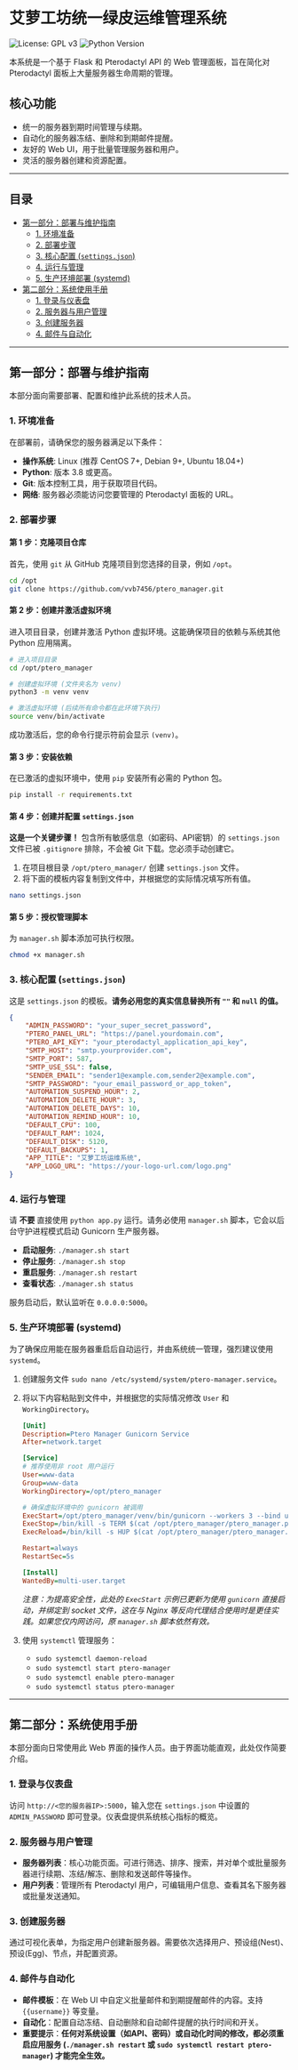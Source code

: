 # 艾萝工坊统一绿皮运维管理系统
![License: GPL v3](https://img.shields.io/badge/License-GPLv3-blue.svg)
![Python Version](https://img.shields.io/badge/python-3.8+-blue.svg)


本系统是一个基于 Flask 和 Pterodactyl API 的 Web 管理面板，旨在简化对 Pterodactyl 面板上大量服务器生命周期的管理。


## 核心功能

-   统一的服务器到期时间管理与续期。
-   自动化的服务器冻结、删除和到期邮件提醒。
-   友好的 Web UI，用于批量管理服务器和用户。
-   灵活的服务器创建和资源配置。

---

## 目录

- [第一部分：部署与维护指南](#第一部分部署与维护指南)
  - [1. 环境准备](#1-环境准备)
  - [2. 部署步骤](#2-部署步骤)
  - [3. 核心配置 (`settings.json`)](#3-核心配置-settingsjson)
  - [4. 运行与管理](#4-运行与管理)
  - [5. 生产环境部署 (systemd)](#5-生产环境部署-systemd)
- [第二部分：系统使用手册](#第二部分系统使用手册)
  - [1. 登录与仪表盘](#1-登录与仪表盘)
  - [2. 服务器与用户管理](#2-服务器与用户管理)
  - [3. 创建服务器](#3-创建服务器)
  - [4. 邮件与自动化](#4-邮件与自动化)

---

## 第一部分：部署与维护指南

本部分面向需要部署、配置和维护此系统的技术人员。

### 1. 环境准备

在部署前，请确保您的服务器满足以下条件：

-   **操作系统**: Linux (推荐 CentOS 7+, Debian 9+, Ubuntu 18.04+)
-   **Python**: 版本 3.8 或更高。
-   **Git**: 版本控制工具，用于获取项目代码。
-   **网络**: 服务器必须能访问您要管理的 Pterodactyl 面板的 URL。

### 2. 部署步骤

#### 第 1 步：克隆项目仓库

首先，使用 `git` 从 GitHub 克隆项目到您选择的目录，例如 `/opt`。

```bash
cd /opt
git clone https://github.com/vvb7456/ptero_manager.git
```

#### 第 2 步：创建并激活虚拟环境

进入项目目录，创建并激活 Python 虚拟环境。这能确保项目的依赖与系统其他 Python 应用隔离。

```bash
# 进入项目目录
cd /opt/ptero_manager

# 创建虚拟环境 (文件夹名为 venv)
python3 -m venv venv

# 激活虚拟环境 (后续所有命令都在此环境下执行)
source venv/bin/activate
```
成功激活后，您的命令行提示符前会显示 `(venv)`。

#### 第 3 步：安装依赖

在已激活的虚拟环境中，使用 `pip` 安装所有必需的 Python 包。

```bash
pip install -r requirements.txt
```

#### 第 4 步：创建并配置 `settings.json`

**这是一个关键步骤！** 包含所有敏感信息（如密码、API密钥）的 `settings.json` 文件已被 `.gitignore` 排除，不会被 Git 下载。您必须手动创建它。

1.  在项目根目录 `/opt/ptero_manager/` 创建 `settings.json` 文件。
2.  将下面的模板内容复制到文件中，并根据您的实际情况填写所有值。

```bash
nano settings.json
```

#### 第 5 步：授权管理脚本

为 `manager.sh` 脚本添加可执行权限。

```bash
chmod +x manager.sh
```

### 3. 核心配置 (`settings.json`)

这是 `settings.json` 的模板。**请务必用您的真实信息替换所有 `""` 和 `null` 的值。**

```json
{
    "ADMIN_PASSWORD": "your_super_secret_password",
    "PTERO_PANEL_URL": "https://panel.yourdomain.com",
    "PTERO_API_KEY": "your_pterodactyl_application_api_key",
    "SMTP_HOST": "smtp.yourprovider.com",
    "SMTP_PORT": 587,
    "SMTP_USE_SSL": false,
    "SENDER_EMAIL": "sender1@example.com,sender2@example.com",
    "SMTP_PASSWORD": "your_email_password_or_app_token",
    "AUTOMATION_SUSPEND_HOUR": 2,
    "AUTOMATION_DELETE_HOUR": 3,
    "AUTOMATION_DELETE_DAYS": 10,
    "AUTOMATION_REMIND_HOUR": 10,
    "DEFAULT_CPU": 100,
    "DEFAULT_RAM": 1024,
    "DEFAULT_DISK": 5120,
    "DEFAULT_BACKUPS": 1,
    "APP_TITLE": "艾萝工坊运维系统",
    "APP_LOGO_URL": "https://your-logo-url.com/logo.png"
}
```

### 4. 运行与管理

请 **不要** 直接使用 `python app.py` 运行。请务必使用 `manager.sh` 脚本，它会以后台守护进程模式启动 Gunicorn 生产服务器。

-   **启动服务**: `./manager.sh start`
-   **停止服务**: `./manager.sh stop`
-   **重启服务**: `./manager.sh restart`
-   **查看状态**: `./manager.sh status`

服务启动后，默认监听在 `0.0.0.0:5000`。

### 5. 生产环境部署 (systemd)

为了确保应用能在服务器重启后自动运行，并由系统统一管理，强烈建议使用 `systemd`。

1.  创建服务文件 `sudo nano /etc/systemd/system/ptero-manager.service`。
2.  将以下内容粘贴到文件中，并根据您的实际情况修改 `User` 和 `WorkingDirectory`。

    ```ini
    [Unit]
    Description=Ptero Manager Gunicorn Service
    After=network.target

    [Service]
    # 推荐使用非 root 用户运行
    User=www-data
    Group=www-data
    WorkingDirectory=/opt/ptero_manager
    
    # 确保虚拟环境中的 gunicorn 被调用
    ExecStart=/opt/ptero_manager/venv/bin/gunicorn --workers 3 --bind unix:ptero_manager.sock -m 007 wsgi:app --daemon --pid ptero_manager.pid --log-level=info --error-logfile logs/error.log --access-logfile logs/access.log
    ExecStop=/bin/kill -s TERM $(cat /opt/ptero_manager/ptero_manager.pid)
    ExecReload=/bin/kill -s HUP $(cat /opt/ptero_manager/ptero_manager.pid)
    
    Restart=always
    RestartSec=5s

    [Install]
    WantedBy=multi-user.target
    ```
    *注意：为提高安全性，此处的 `ExecStart` 示例已更新为使用 `gunicorn` 直接启动，并绑定到 socket 文件，这在与 Nginx 等反向代理结合使用时是更佳实践。如果您仅内网访问，原 `manager.sh` 脚本依然有效。*

3.  使用 `systemctl` 管理服务：
    -   `sudo systemctl daemon-reload`
    -   `sudo systemctl start ptero-manager`
    -   `sudo systemctl enable ptero-manager`
    -   `sudo systemctl status ptero-manager`

---

## 第二部分：系统使用手册

本部分面向日常使用此 Web 界面的操作人员。由于界面功能直观，此处仅作简要介绍。

### 1. 登录与仪表盘
访问 `http://<您的服务器IP>:5000`，输入您在 `settings.json` 中设置的 `ADMIN_PASSWORD` 即可登录。仪表盘提供系统核心指标的概览。

### 2. 服务器与用户管理
-   **服务器列表**：核心功能页面。可进行筛选、排序、搜索，并对单个或批量服务器进行续期、冻结/解冻、删除和发送邮件等操作。
-   **用户列表**：管理所有 Pterodactyl 用户，可编辑用户信息、查看其名下服务器或批量发送通知。

### 3. 创建服务器
通过可视化表单，为指定用户创建新服务器。需要依次选择用户、预设组(Nest)、预设(Egg)、节点，并配置资源。

### 4. 邮件与自动化
-   **邮件模板**：在 Web UI 中自定义批量邮件和到期提醒邮件的内容。支持 `{{username}}` 等变量。
-   **自动化**：配置自动冻结、自动删除和自动邮件提醒的执行时间和开关。
-   **重要提示**：**任何对系统设置（如API、密码）或自动化时间的修改，都必须重启应用服务 (`./manager.sh restart` 或 `sudo systemctl restart ptero-manager`) 才能完全生效。**